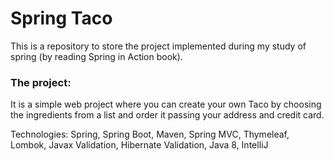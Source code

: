 # Spring Taco
This is a repository to store the project implemented during my study of spring (by reading Spring in Action book).

### The project:
It is a simple web project where you can create your own Taco by choosing the ingredients from a list and order it passing your address and credit card.

Technologies: Spring, Spring Boot, Maven, Spring MVC, Thymeleaf, Lombok, Javax Validation, Hibernate Validation, Java 8, IntelliJ
